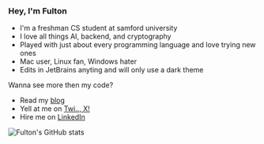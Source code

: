 ### Hey, I'm Fulton

- I'm a freshman CS student at samford university
- I love all things AI, backend, and cryptography
- Played with just about every programming language and love trying new ones
- Mac user, Linux fan, Windows hater
- Edits in JetBrains anyting and will only use a dark theme

Wanna see more then my code?

- Read my [blog](https://fultonsramblings.substack.com/)
- Yell at me on [Twi.., X!](https://twitter.com/BrowneFulton)
- Hire me on [LinkedIn](https://www.linkedin.com/in/fulton-browne-925a20245/)

![Fulton's GitHub stats](https://github-readme-stats.vercel.app/api?username=FultonBrowne&show=reviews&show_icons=true&theme=dracula)
